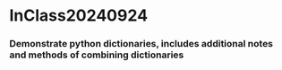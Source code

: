 # InClass20240924

### Demonstrate python dictionaries, includes additional notes and methods of combining dictionaries
